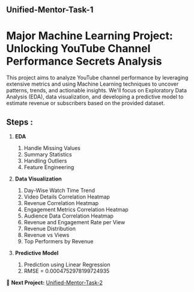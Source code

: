 ## Unified-Mentor-Task-1
# Major Machine Learning Project: Unlocking YouTube Channel Performance Secrets Analysis

This project aims to analyze YouTube channel performance by leveraging extensive metrics and using Machine Learning techniques to uncover patterns, trends, and actionable insights. We'll focus on Exploratory Data Analysis (EDA), data visualization, and developing a predictive model to estimate revenue or subscribers based on the provided dataset.

## **Steps** :
1) **EDA**
   1) Handle Missing Values
   2) Summary Statistics
   3) Handling Outliers
   4) Feature Engineering
    
3) **Data Visualization**
   1) Day-Wise Watch Time Trend
   2) Video Details Correlation Heatmap
   3) Revenue Correlation Heatmap
   4) Engagement Metrics Correlation Heatmap
   5) Audience Data Correlation Heatmap
   6) Revenue and Engagement Rate per View
   7) Revenue Distribution
   8) Revenue vs Views
   9) Top Performers by Revenue
   
5) **Predictive Model**
   1) Prediction using Linear Regression
   2) RMSE =  0.0004752978199724935

🔗 **Next Project:** [Unified-Mentor-Task-2](https://github.com/AditiLatane/Unified-Mentor-Task-2)
